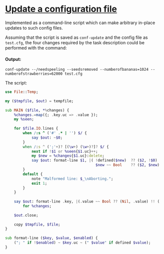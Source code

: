 [1]: https://rosettacode.org/wiki/Update_a_configuration_file

# [Update a configuration file][1]

Implemented as a command-line script which can make arbitrary in-place updates to such config files.



Assuming that the script is saved as `conf-update` and the config file as `test.cfg`, the four changes required by the task description could be performed with the command:


#### Output:
```
conf-update --/needspeeling --seedsremoved --numberofbananas=1024 --numberofstrawberries=62000 test.cfg
```


The script:

```raku
use File::Temp;
 
my ($tmpfile, $out) = tempfile;
 
sub MAIN ($file, *%changes) {
    %changes.=map({; .key.uc => .value });
    my %seen;
 
    for $file.IO.lines {
        when /:s ^ ('#' .* | '') $/ {
            say $out: ~$0;
        }
        when /:s ^ (';'+)? [(\w+) (\w+)?]? $/ {
            next if !$1 or %seen{$1.uc}++;
            my $new = %changes{$1.uc}:delete;
            say $out: format-line $1, |( !defined($new)  ?? ($2, !$0)  !!
                                         $new ~~ Bool    ?? ($2, $new) !! ($new, True) );
        }
        default {
            note "Malformed line: $_\nAborting.";
            exit 1;
        }
    }
 
    say $out: format-line .key, |(.value ~~ Bool ?? (Nil, .value) !! (.value, True))
        for %changes;
 
    $out.close;
 
    copy $tmpfile, $file;
}
 
sub format-line ($key, $value, $enabled) {
    ("; " if !$enabled) ~ $key.uc ~ (" $value" if defined $value);
}
```